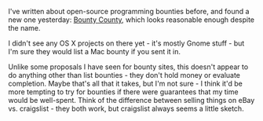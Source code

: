 <!--
.. title: Bounty County
.. date: 2005/12/28 16:33
.. slug: bounty-county
.. link:
.. description:
.. tags: 
-->


I've written about open-source programming bounties before, and found a new one yesterday: [Bounty County](http://bountycounty.org/), which looks reasonable enough despite the name.

I didn't see any OS X projects on there yet - it's mostly Gnome stuff - but I'm sure they would list a Mac bounty if you sent it in.

Unlike some proposals I have seen for bounty sites, this doesn't appear to do anything other than list bounties - they don't hold money or evaluate completion. Maybe that's all that it takes, but I'm not sure - I think it'd be more tempting to try for bounties if there were guarantees that my time would be well-spent. Think of the difference between selling things on eBay vs. craigslist - they both work, but craigslist always seems a little sketch.
